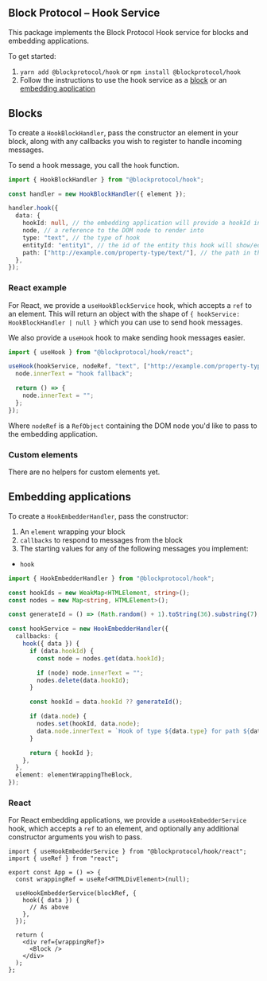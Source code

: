 ## Block Protocol – Hook Service

This package implements the Block Protocol Hook service for blocks and embedding applications.

To get started:

1.  `yarn add @blockprotocol/hook` or `npm install @blockprotocol/hook`
1.  Follow the instructions to use the hook service as a [block](#blocks) or an [embedding application](#embedding-applications)

## Blocks

To create a `HookBlockHandler`, pass the constructor an element in your block, along with any callbacks you wish to register to handle incoming messages.

To send a hook message, you call the `hook` function.

```typescript
import { HookBlockHandler } from "@blockprotocol/hook";

const handler = new HookBlockHandler({ element });

handler.hook({
  data: {
    hookId: null, // the embedding application will provide a hookId in response to use in future messages
    node, // a reference to the DOM node to render into
    type: "text", // the type of hook
    entityId: "entity1", // the id of the entity this hook will show/edit data for
    path: ["http://example.com/property-type/text/"], // the path in the entity's properties data will be taken from/saved to
  },
});
```

### React example

For React, we provide a `useHookBlockService` hook, which accepts a `ref` to an element. This will return an object with the shape of `{ hookService: HookBlockHandler | null }` which you can use to send hook messages.

We also provide a `useHook` hook to make sending hook messages easier.

```typescript
import { useHook } from "@blockprotocol/hook/react";

useHook(hookService, nodeRef, "text", ["http://example.com/property-type/text/"], (node) => {
  node.innerText = "hook fallback";

  return () => {
    node.innerText = "";
  };
});
```

Where `nodeRef` is a `RefObject` containing the DOM node you'd like to pass to the embedding application.

### Custom elements

There are no helpers for custom elements yet.

## Embedding applications

To create a `HookEmbedderHandler`, pass the constructor:

1.  An `element` wrapping your block
1.  `callbacks` to respond to messages from the block
1.  The starting values for any of the following messages you implement:

- `hook`

```typescript
import { HookEmbedderHandler } from "@blockprotocol/hook";

const hookIds = new WeakMap<HTMLElement, string>();
const nodes = new Map<string, HTMLElement>();

const generateId = () => (Math.random() + 1).toString(36).substring(7);

const hookService = new HookEmbedderHandler({
  callbacks: {
    hook({ data }) {
      if (data.hookId) {
        const node = nodes.get(data.hookId);

        if (node) node.innerText = "";
        nodes.delete(data.hookId);
      }

      const hookId = data.hookId ?? generateId();

      if (data.node) {
        nodes.set(hookId, data.node);
        data.node.innerText = `Hook of type ${data.type} for path ${data.path}`;
      }

      return { hookId };
    },
  },
  element: elementWrappingTheBlock,
});
```

### React

For React embedding applications, we provide a `useHookEmbedderService` hook, which accepts a `ref` to an element, and optionally any additional constructor arguments you wish to pass.

```tsx
import { useHookEmbedderService } from "@blockprotocol/hook/react";
import { useRef } from "react";

export const App = () => {
  const wrappingRef = useRef<HTMLDivElement>(null);

  useHookEmbedderService(blockRef, {
    hook({ data }) {
      // As above
    },
  });

  return (
    <div ref={wrappingRef}>
      <Block />
    </div>
  );
};
```
